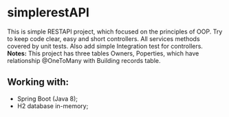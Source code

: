 # simplerestAPI
This is simple RESTAPI project, which focused on the principles of OOP. Try to keep code clear, easy and short controllers. All services methods covered by unit tests.
Also add simple Integration test for controllers.  
<b>Notes:</b>
This project has three tables Owners, Poperties, which have relationship @OneToMany with Building records table.

## Working with:
- Spring Boot (Java 8);
- H2 database in-memory;
